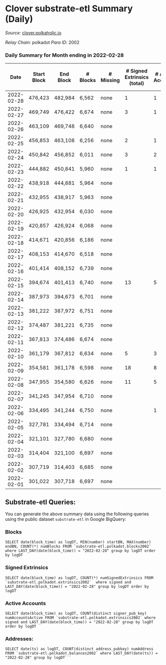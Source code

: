 # Clover substrate-etl Summary (Daily)

_Source_: [clover.polkaholic.io](https://clover.polkaholic.io)

*Relay Chain*: polkadot
*Para ID*: 2002



### Daily Summary for Month ending in 2022-02-28


| Date | Start Block | End Block | # Blocks | # Missing | # Signed Extrinsics (total) | # Active Accounts | # Addresses with Balances | # Events | # Transfers | # XCM Transfers In | # XCM Transfers Out |
| ---- | ----------- | --------- | -------- | --------- | --------------------------- | ----------------- | ------------------------- | -------- | ----------- | ------------------ | ------------------- |
| 2022-02-28 | 476,423 | 482,984 | 6,562 | none  | 1 | 1 | 49 | 13,139 |   |   |   |
| 2022-02-27 | 469,749 | 476,422 | 6,674 | none  | 3 | 1 | 47 | 13,360 |   |   |   |
| 2022-02-26 | 463,109 | 469,748 | 6,640 | none  |  |  | 47 | 13,282 |   |   |   |
| 2022-02-25 | 456,853 | 463,108 | 6,256 | none  | 2 | 1 | 47 | 12,533 | 2 ($52.40) |   |   |
| 2022-02-24 | 450,842 | 456,852 | 6,011 | none  | 3 | 2 | 46 | 12,035 |   |   |   |
| 2022-02-23 | 444,882 | 450,841 | 5,960 | none  | 1 | 1 | 46 | 11,927 |   |   |   |
| 2022-02-22 | 438,918 | 444,881 | 5,964 | none  |  |  | 46 | 11,930 |   |   |   |
| 2022-02-21 | 432,955 | 438,917 | 5,963 | none  |  |  | 46 | 11,927 |   |   |   |
| 2022-02-20 | 426,925 | 432,954 | 6,030 | none  |  |  | 46 | 12,066 |   |   |   |
| 2022-02-19 | 420,857 | 426,924 | 6,068 | none  |  |  | 46 | 12,138 |   |   |   |
| 2022-02-18 | 414,671 | 420,856 | 6,186 | none  |  |  | 46 | 12,376 |   |   |   |
| 2022-02-17 | 408,153 | 414,670 | 6,518 | none  |  |  | 46 | 13,038 |   |   |   |
| 2022-02-16 | 401,414 | 408,152 | 6,739 | none  |  |  | 46 | 13,483 |   |   |   |
| 2022-02-15 | 394,674 | 401,413 | 6,740 | none  | 13 | 5 | 46 | 13,551 | 11 ($5,605.56) |   |   |
| 2022-02-14 | 387,973 | 394,673 | 6,701 | none  |  |  | 36 | 13,408 |   |   |   |
| 2022-02-13 | 381,222 | 387,972 | 6,751 | none  |  |  | 36 | 13,504 |   |   |   |
| 2022-02-12 | 374,487 | 381,221 | 6,735 | none  |  |  | 36 | 13,471 |   |   |   |
| 2022-02-11 | 367,813 | 374,486 | 6,674 | none  |  |  | 36 | 13,353 |   |   |   |
| 2022-02-10 | 361,179 | 367,812 | 6,634 | none  | 5 | 3 | 36 | 13,289 |   |   |   |
| 2022-02-09 | 354,581 | 361,178 | 6,598 | none  | 18 | 8 | 36 | 13,307 | 10 ($112.41) |   |   |
| 2022-02-08 | 347,955 | 354,580 | 6,626 | none  | 11 | 5 | 28 | 13,325 | 8 ($1.39) |   |   |
| 2022-02-07 | 341,245 | 347,954 | 6,710 | none  |  |  | 22 | 13,426 |   |   |   |
| 2022-02-06 | 334,495 | 341,244 | 6,750 | none  |  | 1 | 22 | 13,506 |   |   |   |
| 2022-02-05 | 327,781 | 334,494 | 6,714 | none  |  |  | 21 | 13,432 |   |   |   |
| 2022-02-04 | 321,101 | 327,780 | 6,680 | none  |  |  | 21 | 13,362 |   |   |   |
| 2022-02-03 | 314,404 | 321,100 | 6,697 | none  |  |  | 21 | 13,399 |   |   |   |
| 2022-02-02 | 307,719 | 314,403 | 6,685 | none  |  |  | 21 | 13,372 |   |   |   |
| 2022-02-01 | 301,022 | 307,718 | 6,697 | none  |  |  | 21 | 13,400 |   |   |   |

## Substrate-etl Queries:
You can generate the above summary data using the following queries using the public dataset `substrate-etl` in Google BigQuery:


### Blocks
```
SELECT date(block_time) as logDT, MIN(number) startBN, MAX(number) endBN, COUNT(*) numBlocks FROM `substrate-etl.polkadot.blocks2002`  where LAST_DAY(date(block_time)) = "2022-02-28" group by logDT order by logDT
```


### Signed Extrinsics
```
SELECT date(block_time) as logDT, COUNT(*) numSignedExtrinsics FROM `substrate-etl.polkadot.extrinsics2002`  where signed and LAST_DAY(date(block_time)) = "2022-02-28" group by logDT order by logDT
```


### Active Accounts
```
SELECT date(block_time) as logDT, COUNT(distinct signer_pub_key) numAccountsActive FROM `substrate-etl.polkadot.extrinsics2002` where signed and LAST_DAY(date(block_time)) = "2022-02-28" group by logDT order by logDT
```


### Addresses:
```
SELECT date(ts) as logDT, COUNT(distinct address_pubkey) numAddress FROM `substrate-etl.polkadot.balances2002` where LAST_DAY(date(ts)) = "2022-02-28" group by logDT```

